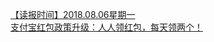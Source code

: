   
[【读报时间】2018.08.06星期一](http://www.dianyue.me/archives/071/cxwcklx3ckk0pui5/)  
[支付宝红包政策升级：人人领红包，每天领两个！](http://www.dianyue.me/archives/339/je9i7atmg8tmkcw4/)